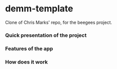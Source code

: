 # demm-template
Clone of Chris Marks' repo, for the beegees project.   

### Quick presentation of the project


### Features of the app


### How does it work
